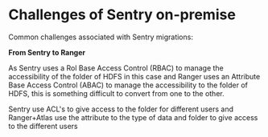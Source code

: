 # Challenges of Sentry on-premise  

Common challenges associated with Sentry migrations:

**From Sentry to Ranger**

As Sentry uses a Rol Base Access Control (RBAC) to manage the accessibility of the folder of HDFS in this case and Ranger uses an Attribute Base Access Control (ABAC) to manage the accessibility to the folder of HDFS, this is something difficult to convert from one to the other.

Sentry use ACL's to give access to the folder for different users and Ranger+Atlas use the attribute to the type of data and folder to give access to the different users
